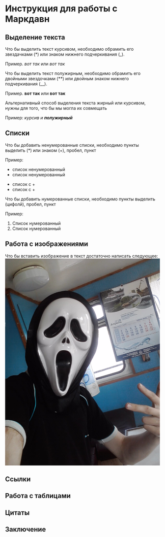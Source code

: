 # Инструкция для работы с Маркдавн

## Выделение текста

Что бы выделить текст курсивом, необходимо обрамить его звездачками (*) или знаком нижнего подчеркивания (_). 

Пример. *вот так* или _вот так_

Что бы выделить текст полужирным, необходимо обрамить его двойными звездочками (**) или двойным знаком нижнего подчеркивания (__).

Пример. **вот так** или __вот так__

Альтернативный способ выделения текста жирный или курсивом, нужны для того, что бы мы могла их совмещать

Пример: _курсив и **полужирный**_

## Списки

Что бы добавить ненумерованные списки, необходимо пункты выделить (*) или знаком (+), пробел, пункт

Пример:
* список ненумерованный
* список ненумерованный
+ список с +
+ список с +

Что бы добавить нумерованные списки, необходимо пункты выделить (цифолй), пробел, пункт

Пример:
1. Список нумерованный
2. Список нумерованный

## Работа с изображениями

Что бы вставить изображение в текст достаточно написать следующее:
![Привет, это маска](P300412_09.54_[02].jpg)

## Ссылки

## Работа с таблицами

## Цитаты

## Заключение